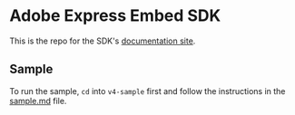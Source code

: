# Adobe Express Embed SDK

This is the repo for the SDK's [documentation site](https://developer.adobe.com/embed-sdk/docs/).

## Sample

To run the sample, `cd` into `v4-sample` first and follow the instructions in the [sample.md](/v4-sample/sample.md) file.